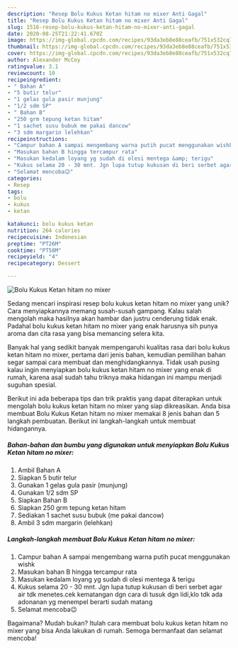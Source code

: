```yaml
---
description: "Resep Bolu Kukus Ketan hitam no mixer Anti Gagal"
title: "Resep Bolu Kukus Ketan hitam no mixer Anti Gagal"
slug: 1516-resep-bolu-kukus-ketan-hitam-no-mixer-anti-gagal
date: 2020-08-25T21:22:41.670Z
image: https://img-global.cpcdn.com/recipes/93da3eb8e88ceafb/751x532cq70/bolu-kukus-ketan-hitam-no-mixer-foto-resep-utama.jpg
thumbnail: https://img-global.cpcdn.com/recipes/93da3eb8e88ceafb/751x532cq70/bolu-kukus-ketan-hitam-no-mixer-foto-resep-utama.jpg
cover: https://img-global.cpcdn.com/recipes/93da3eb8e88ceafb/751x532cq70/bolu-kukus-ketan-hitam-no-mixer-foto-resep-utama.jpg
author: Alexander McCoy
ratingvalue: 3.1
reviewcount: 10
recipeingredient:
- " Bahan A"
- "5 butir telur"
- "1 gelas gula pasir munjung"
- "1/2 sdm SP"
- " Bahan B"
- "250 grm tepung ketan hitam"
- "1 sachet susu bubuk me pakai dancow"
- "3 sdm margarin lelehkan"
recipeinstructions:
- "Campur bahan A sampai mengembang warna putih pucat menggunakan wishk"
- "Masukan bahan B hingga tercampur rata"
- "Masukan kedalam loyang yg sudah di olesi mentega &amp; terigu"
- "Kukus selama 20 - 30 mnt. Jgn lupa tutup kukusan di beri serbet agar air tdk menetes.cek kematangan dgn cara di tusuk dgn lidi,klo tdk ada adonanan yg menempel berarti sudah matang"
- "Selamat mencoba😉"
categories:
- Resep
tags:
- bolu
- kukus
- ketan

katakunci: bolu kukus ketan 
nutrition: 264 calories
recipecuisine: Indonesian
preptime: "PT26M"
cooktime: "PT58M"
recipeyield: "4"
recipecategory: Dessert

---
```



![Bolu Kukus Ketan hitam no mixer](https://img-global.cpcdn.com/recipes/93da3eb8e88ceafb/751x532cq70/bolu-kukus-ketan-hitam-no-mixer-foto-resep-utama.jpg)

Sedang mencari inspirasi resep bolu kukus ketan hitam no mixer yang unik? Cara menyiapkannya memang susah-susah gampang. Kalau salah mengolah maka hasilnya akan hambar dan justru cenderung tidak enak. Padahal bolu kukus ketan hitam no mixer yang enak harusnya sih punya aroma dan cita rasa yang bisa memancing selera kita.



Banyak hal yang sedikit banyak mempengaruhi kualitas rasa dari bolu kukus ketan hitam no mixer, pertama dari jenis bahan, kemudian pemilihan bahan segar sampai cara membuat dan menghidangkannya. Tidak usah pusing kalau ingin menyiapkan bolu kukus ketan hitam no mixer yang enak di rumah, karena asal sudah tahu triknya maka hidangan ini mampu menjadi suguhan spesial.


Berikut ini ada beberapa tips dan trik praktis yang dapat diterapkan untuk mengolah bolu kukus ketan hitam no mixer yang siap dikreasikan. Anda bisa membuat Bolu Kukus Ketan hitam no mixer memakai 8 jenis bahan dan 5 langkah pembuatan. Berikut ini langkah-langkah untuk membuat hidangannya.

<!--inarticleads1-->

##### Bahan-bahan dan bumbu yang digunakan untuk menyiapkan Bolu Kukus Ketan hitam no mixer:

1. Ambil  Bahan A
1. Siapkan 5 butir telur
1. Gunakan 1 gelas gula pasir (munjung)
1. Gunakan 1/2 sdm SP
1. Siapkan  Bahan B
1. Siapkan 250 grm tepung ketan hitam
1. Sediakan 1 sachet susu bubuk (me pakai dancow)
1. Ambil 3 sdm margarin (lelehkan)




<!--inarticleads2-->

##### Langkah-langkah membuat Bolu Kukus Ketan hitam no mixer:

1. Campur bahan A sampai mengembang warna putih pucat menggunakan wishk
1. Masukan bahan B hingga tercampur rata
1. Masukan kedalam loyang yg sudah di olesi mentega &amp; terigu
1. Kukus selama 20 - 30 mnt. Jgn lupa tutup kukusan di beri serbet agar air tdk menetes.cek kematangan dgn cara di tusuk dgn lidi,klo tdk ada adonanan yg menempel berarti sudah matang
1. Selamat mencoba😉




Bagaimana? Mudah bukan? Itulah cara membuat bolu kukus ketan hitam no mixer yang bisa Anda lakukan di rumah. Semoga bermanfaat dan selamat mencoba!
